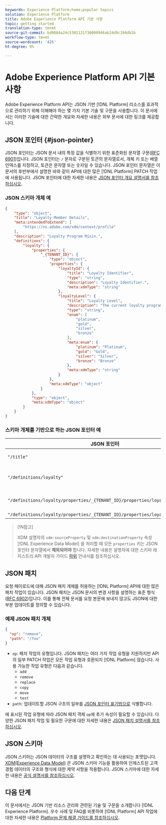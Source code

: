 ```yaml
---
keywords: Experience Platform;home;popular topics
solution: Experience Platform
title: Adobe Experience Platform API 기본 사항
topic: getting started
translation-type: tm+mt
source-git-commit: bd9884a24c5301121f30090946ab24d9c394db1b
workflow-type: tm+mt
source-wordcount: '425'
ht-degree: 0%

---
```



# Adobe Experience Platform API 기본 사항

Adobe Experience Platform API는 JSON 기반 [!DNL Platform] 리소스를 효과적으로 관리하기 위해 이해해야 하는 몇 가지 기본 기술 및 구문을 사용합니다. 이 문서에서는 이러한 기술에 대한 간략한 개요와 자세한 내용은 외부 문서에 대한 링크를 제공합니다.

## JSON 포인터 {#json-pointer}

JSON 포인터는 JSON 문서 내의 특정 값을 식별하기 위한 표준화된 문자열 구문([RFC 6901](https://tools.ietf.org/html/rfc6901))입니다. JSON 포인터는 `/` 문자로 구분된 토큰의 문자열로서, 개체 키 또는 배열 인덱스를 지정하고, 토큰은 문자열 또는 숫자일 수 있습니다. JSON 포인터 문자열은 이 문서의 후반부에서 설명한 바와 같이 API에 대한 많은 [!DNL Platform] PATCH 작업에 사용됩니다. JSON 포인터에 대한 자세한 내용은 [JSON 포인터 개요 설명서를 참조하십시오](https://rapidjson.org/md_doc_pointer.html).

### JSON 스키마 개체 예

```json
{
    "type": "object",
    "title": "Loyalty Member Details",
    "meta:intendedToExtend": [
        "https://ns.adobe.com/xdm/context/profile"
    ],
    "description": "Loyalty Program Mixin.",
    "definitions": {
        "loyalty": {
            "properties": {
                "_{TENANT_ID}": {
                    "type": "object",
                    "properties": {
                        "loyaltyId": {
                            "title": "Loyalty Identifier",
                            "type": "string",
                            "description": "Loyalty Identifier.",
                            "meta:xdmType": "string"
                        },
                        "loyaltyLevel": {
                            "title": "Loyalty Level",
                            "description": "The current loyalty program level to which the individual member belongs.",
                            "type": "string",
                            "enum": [
                                "platinum",
                                "gold",
                                "silver",
                                "bronze"
                            ],
                            "meta:enum": {
                                "platinum": "Platinum",
                                "gold": "Gold",
                                "silver": "Silver",
                                "bronze": "Bronze"
                            },
                            "meta:xdmType": "string"
                        }
                    },
                    "meta:xdmType": "object"
                }
            },
            "type": "object",
            "meta:xdmType": "object"
        }
    }
}
```

### 스키마 개체를 기반으로 하는 JSON 포인터 예

| JSON 포인터 | 해결 방법 |
|--- | ---|
| `"/title"` | &quot;충성도 회원 세부 정보&quot; |
| `"/definitions/loyalty"` | (개체의 내용을 `loyalty` 반환합니다.) |
| `"/definitions/loyalty/properties/_{TENANT_ID}/properties/loyaltyLevel/enum"` | `["platinum", "gold", "silver", "bronze"]` |
| `"/definitions/loyalty/properties/_{TENANT_ID}/properties/loyaltyLevel/enum/0"` | `"platinum"` |

>[!N참고]
>
>
>XDM 설명자의 `xdm:sourceProperty` 및 `xdm:destinationProperty` 속성 [!DNL Experience Data Model] 을 처리할 때 모든 `properties` 키는 JSON 포인터 문자열에서 **제외되어야** 합니다. 자세한 내용은 설명자에 대한 스키마 레지스트리 API 개발자 가이드 [하위](../xdm/api/descriptors.md) 안내서를 참조하십시오.

## JSON 패치

요청 페이로드에 대해 JSON 패치 개체를 허용하는 [!DNL Platform] API에 대한 많은 패치 작업이 있습니다. JSON 패치는 JSON 문서의 변경 사항을 설명하는 표준 형식([RFC 6902](https://tools.ietf.org/html/rfc6902))입니다. 이를 통해 전체 문서를 요청 본문에 보내지 않고도 JSON에 대한 부분 업데이트를 정의할 수 있습니다.

### 예제 JSON 패치 개체

```json
{
  "op": "remove",
  "path": "/foo"
}
```

* `op`: 패치 작업의 유형입니다. JSON 패치는 여러 가지 작업 유형을 지원하지만 API의 일부 PATCH 작업은 모든 작업 유형과 호환되지 [!DNL Platform] 않습니다. 사용 가능한 작업 유형은 다음과 같습니다.
   * `add`
   * `remove`
   * `replace`
   * `copy`
   * `move`
   * `test`
* `path`: 업데이트할 JSON 구조의 일부를 [JSON 포인터 표기법으로](#json-pointer) 식별합니다.

에 표시된 작업 유형에 따라 JSON 패치 객체 `op`에 추가 속성이 필요할 수 있습니다. 다양한 JSON 패치 작업 및 필요한 구문에 대한 자세한 내용은 [JSON 패치 설명서를 참조하십시오](http://jsonpatch.com/).

## JSON 스키마

JSON 스키마는 JSON 데이터의 구조를 설명하고 확인하는 데 사용되는 포맷입니다. [XDM(Experience Data Model)](../xdm/home.md) 은 JSON 스키마 기능을 활용하여 인제스트된 고객 경험 데이터의 구조와 형식에 대한 제약 사항을 적용합니다. JSON 스키마에 대한 자세한 내용은 [공식 설명서를 참조하십시오](https://json-schema.org/).

## 다음 단계

이 문서에서는 JSON 기반 리소스 관리와 관련된 기술 및 구문을 소개합니다 [!DNL Experience Platform]. 우수 사례 및 FAQ를 비롯하여 [!DNL Platform] API 작업에 대한 자세한 내용은 [Platform 문제 해결 가이드를 참조하십시오](troubleshooting.md).